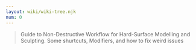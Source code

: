 ```yaml
---
layout: wiki/wiki-tree.njk
num: 0
---
```


> Guide to Non-Destructive Workflow for Hard-Surface Modelling and Sculpting.
> Some shurtcuts, Modifiers, and how to fix weird issues
